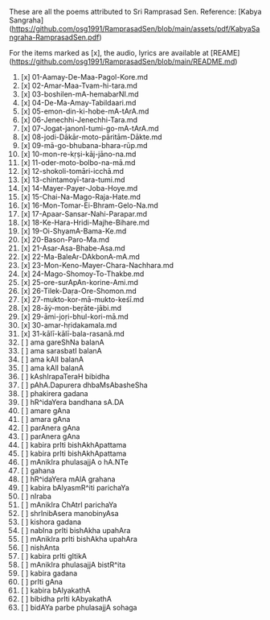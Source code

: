 These are all the poems attributed to Sri Ramprasad Sen.
Reference: [Kabya Sangraha] (https://github.com/osg1991/RamprasadSen/blob/main/assets/pdf/KabyaSangraha-RamprasadSen.pdf)


For the items marked as [x], the audio, lyrics are available at [REAME] (https://github.com/osg1991/RamprasadSen/blob/main/README.md)


1.  [x] 01-Aamay-De-Maa-Pagol-Kore.md
2.  [x] 02-Amar-Maa-Tvam-hi-tara.md
3.  [x] 03-boshilen-mA-hemabarNI.md
4.  [x] 04-De-Ma-Amay-Tabildaari.md
5.  [x] 05-emon-din-ki-hobe-mA-tArA.md
6.  [x] 06-Jenechhi-Jenechhi-Tara.md
7.  [x] 07-Jogat-janonI-tumi-go-mA-tArA.md
8.  [x] 08-jodi-Dākār-moto-pāritām-Dākte.md
9.  [x] 09-mā-go-bhubana-bhara-rūp.md
10. [x] 10-mon-re-kṛṣi-kāj-jāno-na.md
11. [x] 11-oder-moto-bolbo-na-mā.md
12. [x] 12-shokoli-tomāri-icchā.md
13. [x] 13-chintamoyī-tara-tumi.md
14. [x] 14-Mayer-Payer-Joba-Hoye.md
15. [x] 15-Chai-Na-Mago-Raja-Hate.md
16. [x] 16-Mon-Tomar-Ei-Bhram-Gelo-Na.md
17. [x] 17-Apaar-Sansar-Nahi-Parapar.md
18. [x] 18-Ke-Hara-Hridi-Majhe-Bihare.md
19. [x] 19-Oi-ShyamA-Bama-Ke.md
20. [x] 20-Bason-Paro-Ma.md
21. [x] 21-Asar-Asa-Bhabe-Asa.md
22. [x] 22-Ma-BaleAr-DAkbonA-mA.md
23. [x] 23-Mon-Keno-Mayer-Chara-Nachhara.md
24. [x] 24-Mago-Shomoy-To-Thakbe.md
25. [x] 25-ore-surApAn-korine-Ami.md
26. [x] 26-Tilek-Daṛa-Ore-Shomon.md
27. [x] 27-mukto-kor-mā-mukto-keśī.md
28. [x] 28-āẏ-mon-beṛāte-jābi.md
29. [x] 29-āmi-joṛi-bhul-kori-mā.md
30. [x] 30-amar-hṛidakamala.md
31. [x] 31-kālī-kālī-bala-rasanā.md
32. [ ] ama gareShNa balanA  
33. [ ] ama sarasbatI balanA 
34. [ ] ama kAlI balanA      
35. [ ] ama kAlI balanA      
36. [ ] kAshIrapaTeraH bibidha
37. [ ] pAhA.Dapurera dhbaMsAbasheSha
38. [ ] phakirera gadana
39. [ ] hR^idaYera bandhana sA.DA
40. [ ] amare gAna
41. [ ] amara gAna
42. [ ] parAnera gAna
43. [ ] parAnera gAna
44. [ ] kabira prIti bishAkhApattama
45. [ ] kabira prIti bishAkhApattama
46. [ ] mAnikIra phulasajjA o hA.NTe
47. [ ] gahana
48. [ ] hR^idaYera mAlA grahana
49. [ ] kabira bAlyasmR^iti parichaYa
50. [ ] nIraba
51. [ ] mAnikIra ChAtrI parichaYa
52. [ ] shrInibAsera manobinyAsa
53. [ ] kishora gadana
54. [ ] nabIna prIti bishAkha upahAra
55. [ ] mAnikIra prIti bishAkha upahAra
56. [ ] nishAnta
57. [ ] kabira prIti gItikA
58. [ ] mAnikIra phulasajjA bistR^ita
59. [ ] kabira gadana
60. [ ] prIti gAna
61. [ ] kabira bAlyakathA
62. [ ] bibidha prIti kAbyakathA
63. [ ] bidAYa parbe phulasajjA sohaga
